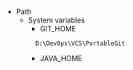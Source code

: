 - Path
  - System variables
    - GIT_HOME
    ```
      D:\DevOps\VCS\PortableGit
    ```
    - JAVA_HOME
